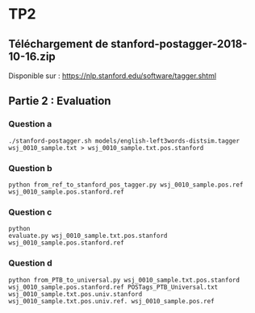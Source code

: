 # TP2

## Téléchargement de stanford-postagger-2018-10-16.zip
Disponible sur : https://nlp.stanford.edu/software/tagger.shtml


## Partie 2 : Evaluation
### Question a
```
./stanford-postagger.sh models/english-left3words-distsim.tagger wsj_0010_sample.txt > wsj_0010_sample.txt.pos.stanford
```

### Question b
```
python from_ref_to_stanford_pos_tagger.py wsj_0010_sample.pos.ref wsj_0010_sample.pos.stanford.ref
```

### Question c
```
python
evaluate.py wsj_0010_sample.txt.pos.stanford
wsj_0010_sample.pos.stanford.ref
```

### Question d
```
python from_PTB_to_universal.py wsj_0010_sample.txt.pos.stanford wsj_0010_sample.pos.stanford.ref POSTags_PTB_Universal.txt wsj_0010_sample.txt.pos.univ.stanford wsj_0010_sample.txt.pos.univ.ref. wsj_0010_sample.pos.ref
```
